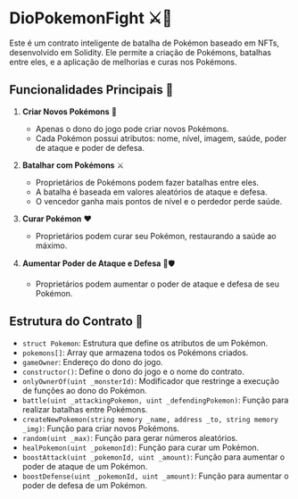 # DioPokemonFight ⚔️🐉

Este é um contrato inteligente de batalha de Pokémon baseado em NFTs, desenvolvido em Solidity. Ele permite a criação de Pokémons, batalhas entre eles, e a aplicação de melhorias e curas nos Pokémons.

## Funcionalidades Principais 🌟

1. **Criar Novos Pokémons** 🐣
   - Apenas o dono do jogo pode criar novos Pokémons.
   - Cada Pokémon possui atributos: nome, nível, imagem, saúde, poder de ataque e poder de defesa.

2. **Batalhar com Pokémons** ⚔️
   - Proprietários de Pokémons podem fazer batalhas entre eles.
   - A batalha é baseada em valores aleatórios de ataque e defesa.
   - O vencedor ganha mais pontos de nível e o perdedor perde saúde.

3. **Curar Pokémon** ❤️
   - Proprietários podem curar seu Pokémon, restaurando a saúde ao máximo.

4. **Aumentar Poder de Ataque e Defesa** 💪🛡️
   - Proprietários podem aumentar o poder de ataque e defesa de seu Pokémon.

## Estrutura do Contrato 📝

- `struct Pokemon`: Estrutura que define os atributos de um Pokémon.
- `pokemons[]`: Array que armazena todos os Pokémons criados.
- `gameOwner`: Endereço do dono do jogo.
- `constructor()`: Define o dono do jogo e o nome do contrato.
- `onlyOwnerOf(uint _monsterId)`: Modificador que restringe a execução de funções ao dono do Pokémon.
- `battle(uint _attackingPokemon, uint _defendingPokemon)`: Função para realizar batalhas entre Pokémons.
- `createNewPokemon(string memory _name, address _to, string memory _img)`: Função para criar novos Pokémons.
- `random(uint _max)`: Função para gerar números aleatórios.
- `healPokemon(uint _pokemonId)`: Função para curar um Pokémon.
- `boostAttack(uint _pokemonId, uint _amount)`: Função para aumentar o poder de ataque de um Pokémon.
- `boostDefense(uint _pokemonId, uint _amount)`: Função para aumentar o poder de defesa de um Pokémon.
